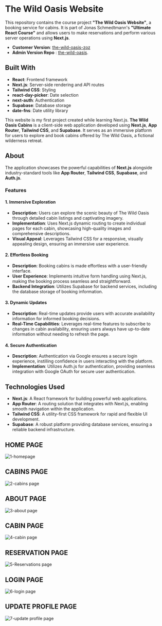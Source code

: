 # The Wild Oasis Website

This repository contains the course project **"The Wild Oasis Website"**, a booking service for cabins. It is part of Jonas Schmedtmann's **"Ultimate React Course"** and allows users to make reservations and perform various server operations using **Next.js**.

- **Customer Version**: [the-wild-oasis-zoz](https://the-wild-oasis-website-zeta-rouge.vercel.app/)
- **Admin Version Repo** : [the-wild-oasis](https://github.com/Ahmedabdelaziz77/the-wild-oasis).

## Built With

- **React**: Frontend framework
- **Next.js**: Server-side rendering and API routes
- **Tailwind CSS**: Styling
- **react-day-picker**: Date selection
- **next-auth**: Authentication
- **Supabase**: Database storage
- **date-fns**: Date utility library

This website is my first project created while learning Next.js. **The Wild Oasis Cabins** is a client-side web application developed using **Next.js**, **App Router**, **Tailwind CSS**, and **Supabase**. It serves as an immersive platform for users to explore and book cabins offered by The Wild Oasis, a fictional wilderness retreat.

## About

The application showcases the powerful capabilities of **Next.js** alongside industry-standard tools like **App Router**, **Tailwind CSS**, **Supabase**, and **Auth.js**.

### Features

#### 1. Immersive Exploration
- **Description**: Users can explore the scenic beauty of The Wild Oasis through detailed cabin listings and captivating imagery.
- **Implementation**: Uses Next.js dynamic routing to create individual pages for each cabin, showcasing high-quality images and comprehensive descriptions.
- **Visual Appeal**: Leverages Tailwind CSS for a responsive, visually appealing design, ensuring an immersive user experience.

#### 2. Effortless Booking
- **Description**: Booking cabins is made effortless with a user-friendly interface.
- **User Experience**: Implements intuitive form handling using Next.js, making the booking process seamless and straightforward.
- **Backend Integration**: Utilizes Supabase for backend services, including the database storage of booking information.

#### 3. Dynamic Updates
- **Description**: Real-time updates provide users with accurate availability information for informed booking decisions.
- **Real-Time Capabilities**: Leverages real-time features to subscribe to changes in cabin availability, ensuring users always have up-to-date information without needing to refresh the page.

#### 4. Secure Authentication
- **Description**: Authentication via Google ensures a secure login experience, instilling confidence in users interacting with the platform.
- **Implementation**: Utilizes Auth.js for authentication, providing seamless integration with Google OAuth for secure user authentication.

## Technologies Used

- **Next.js**: A React framework for building powerful web applications.
- **App Router**: A routing solution that integrates with Next.js, enabling smooth navigation within the application.
- **Tailwind CSS**: A utility-first CSS framework for rapid and flexible UI development.
- **Supabase**: A robust platform providing database services, ensuring a reliable backend infrastructure.

## HOME PAGE
![1-homepage](https://github.com/user-attachments/assets/da5cb1c6-fd7c-4630-b44a-efddbac0c607)
## CABINS PAGE
![2-cabins page](https://github.com/user-attachments/assets/8431f4b4-2fca-4b6e-bea4-2756e5d121d1)
## ABOUT PAGE
![3-about page](https://github.com/user-attachments/assets/1ede2740-cfd8-4dc8-acd9-d62271458797)
## CABIN PAGE
![4-cabin page](https://github.com/user-attachments/assets/8178e47e-9fcf-4968-8fcc-13c02ffbc4ba)
## RESERVATION PAGE
![5-Reservations page](https://github.com/user-attachments/assets/84fce0ba-a0ac-4b2c-b478-021ffd10194f)
## LOGIN PAGE
![6-login page](https://github.com/user-attachments/assets/064a0215-719f-4ea4-b931-e77a672adf7b)
## UPDATE PROFILE PAGE
![7-update profile page](https://github.com/user-attachments/assets/18ef91de-9cb1-42a1-b9c9-b6f5a9ed093c)
